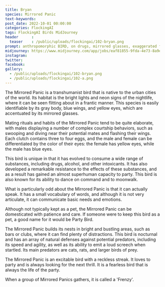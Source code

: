 ```yaml
---
title: Bryan
species: Mirrored Panic
text-keywords: 
post_date: 2022-10-01 00:00:00
categories: FlockingAI
tags: FlockingAI Birds MidJourney 
header      :
  teaser    : /public/uploads/flockingai/102-bryan.png
prompt: anthropomorphic BIRD, on drugs, mirrored glasses, exaggerated face, scared, freaking out, transmetropolitan, transhumanist , on a white background
midjourney: https://www.midjourney.com/app/jobs/eaf81855-9fda-4e73-8a9e-a9cd1994451a
instagram: 
twitter: 
facebook: 
gallery: 
  - /public/uploads/flockingai/102-bryan.png
  - /public/uploads/flockingai/102-a.png
---
```

The Mirrored Panic is a transhumanist bird that is native to the urban cities of the world. Its habitat is the bright lights and neon signs of the nightlife, where it can be seen flitting about in a frantic manner. This species is easily identifiable by its gray body, blue wings, and yellow eyes, which are accentuated by its mirrored glasses.

Mating rituals and habits of the Mirrored Panic tend to be quite elaborate, with males displaying a number of complex courtship behaviors, such as swooping and diving near their potential mates and flashing their wings. Each clutch contains three to four eggs, and the male and female can be differentiated by the color of their eyes: the female has yellow eyes, while the male has blue eyes.

This bird is unique in that it has evolved to consume a wide range of substances, including drugs, alcohol, and other intoxicants. It has also developed a remarkable resistance to the effects of these substances, and as a result has gained an almost superhuman capacity to party. This bird is also known for its ability to dance on command and to moonwalk.

What is particularly odd about the Mirrored Panic is that it can actually speak. It has a small vocabulary of words, and although it is not very articulate, it can communicate basic needs and emotions.

Although not typically kept as a pet, the Mirrored Panic can be domesticated with patience and care. If someone were to keep this bird as a pet, a good name for it would be Party Bird.

The Mirrored Panic builds its nests in bright and bustling areas, such as bars or clubs, where it can find plenty of distractions. This bird is nocturnal and has an array of natural defenses against potential predators, including its speed and agility, as well as its ability to emit a loud screech when startled. Its main predators are cats, rats, and larger birds of prey.

The Mirrored Panic is an excitable bird with a reckless streak. It loves to party and is always looking for the next thrill. It is a fearless bird that is always the life of the party.

When a group of Mirrored Panics gathers, it is called a 'Frenzy'.
